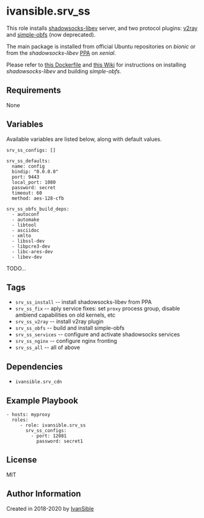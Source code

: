 # ivansible.srv_ss

This role installs
[shadowsocks-libev](https://github.com/shadowsocks/shadowsocks-libev#install-from-repository)
server, and two protocol plugins: [v2ray](https://github.com/shadowsocks/v2ray-plugin])
and [simple-obfs](https://github.com/shadowsocks/simple-obfs#intro) (now deprecated).

The main package is installed from official Ubuntu repositories on _bionic_ or from the
_shadowsocks-libev_ [PPA](https://launchpad.net/~max-c-lv/+archive/ubuntu/shadowsocks-libev) on _xenial_.

Please refer to [this Dockerfile](https://hub.docker.com/r/hongkongkiwi/shadowsocks-with-simple-obfs/)
and [this Wiki](https://github.com/fconn/ss2ch/wiki/%D0%9D%D0%B0%D1%81%D1%82%D1%80%D0%BE%D0%B9%D0%BA%D0%B0-%D1%81%D0%B5%D1%80%D0%B2%D0%B5%D1%80%D0%B0-%D0%BD%D0%B0-%D0%B1%D0%B0%D0%B7%D0%B5-Ubuntu-16.04)
for instructions on installing _shadowsocks-libev_ and building _simple-obfs_.


## Requirements

None


## Variables

Available variables are listed below, along with default values.

    srv_ss_configs: []

    srv_ss_defaults:
      name: config
      bindip: "0.0.0.0"
      port: 9443
      local_port: 1080
      password: secret
      timeout: 60
      method: aes-128-cfb

    srv_ss_obfs_build_deps:
      - autoconf
      - automake
      - libtool
      - asciidoc
      - xmlto
      - libssl-dev
      - libpcre3-dev
      - libc-ares-dev
      - libev-dev

TODO...


## Tags

- `srv_ss_install` -- install shadowsocks-libev from PPA
- `srv_ss_fix` -- aply service fixes: set `proxy` process group,
                  disable ambiend capabilities on old kernels, etc
- `srv_ss_v2ray` -- install v2ray plugin
- `srv_ss_obfs` -- build and install simple-obfs
- `srv_ss_services` -- configure and activate shadowsocks services
- `srv_ss_nginx` -- configure nginx fronting
- `srv_ss_all` -- all of above


## Dependencies

- `ivansible.srv_cdn`


## Example Playbook

    - hosts: myproxy
      roles:
         - role: ivansible.srv_ss
           srv_ss_configs:
             - port: 12081
               password: secret1


## License

MIT

## Author Information

Created in 2018-2020 by [IvanSible](https://github.com/ivansible)
